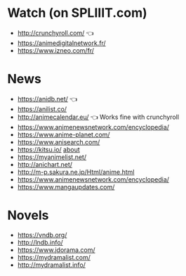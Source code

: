 # Watch (on SPLIIIT.com)

- http://crunchyroll.com/ 👈 
- https://animedigitalnetwork.fr/
- https://www.izneo.com/fr/

# News

- https://anidb.net/ 👈
- https://anilist.co/
- http://animecalendar.eu/ 👈 Works fine with crunchyroll
- https://www.animenewsnetwork.com/encyclopedia/
- https://www.anime-planet.com/
- https://www.anisearch.com/
- https://kitsu.io/ [about](https://medium.com/heykitsu/hummingbird-is-dead-long-live-kitsu-bda6ccfbbcce)
- https://myanimelist.net/
- http://anichart.net/
- http://m-p.sakura.ne.jp/Html/anime.html
- https://www.animenewsnetwork.com/encyclopedia/
- https://www.mangaupdates.com/

# Novels

- https://vndb.org/
- http://lndb.info/
- https://www.jdorama.com/
- https://mydramalist.com/
- http://mydramalist.info/
